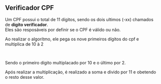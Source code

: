 ## Verificador CPF

Um CPF possui o total de 11 dígitos, sendo os dois ultimos (-xx) chamados de <strong>dígito verificador</strong>.
<br>
Eles são resposáveis por definir se o CPF é válido ou não.
<br>

Ao realizar o algorítmo, ele pega os nove primeiros dígitos do cpf e multiplica de 10 à 2 

<br>

Sendo o primeiro dígito multiplacado por 10 e o último por 2.

Após realizar a multiplicação, é realizado a soma e divido por 11 e obetendo o resto desse valor.